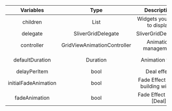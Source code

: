 



|       Variables      	|             Type            	|             Description             	|           Default           	|
|:--------------------:	|:---------------------------:	|:-----------------------------------:	|:---------------------------:	|
| children             	| List<Widget>                	| Widgets you want to display         	| required                    	|
| delegate             	| SliverGridDelegate          	| SliverGridDelegate                  	| required                    	|
| controller           	| GridViewAnimationController 	| Animation management                	| optional                    	|
| defaultDuration      	| Duration                    	| Animation time                      	| Duration(milliseconds: 350) 	|
| delayPerItem         	| bool                        	| Deal effect                         	| false                       	|
| initialFadeAnimation 	| bool                        	| Fade Effect initial building widget 	| true                        	|
| fadeAnimation        	| bool                        	| Fade Effect when [Deal]             	| true                        	|